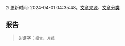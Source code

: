 :alarm_clock: 更新时间: 2024-04-01 04:35:48。[文章来源](/README.md)、[文章分类](/TAGS.md)

## 报告


> 关键字：`报告`、`月报`



